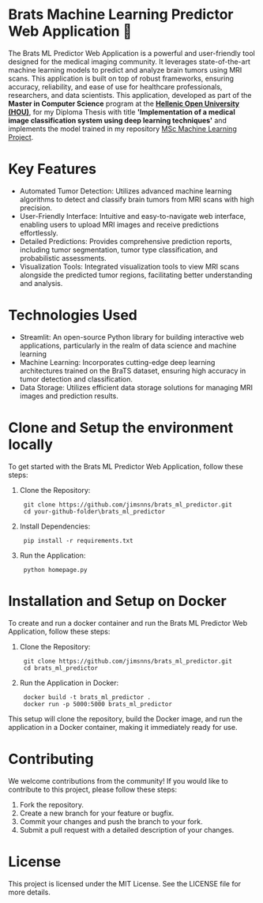 # Brats Machine Learning Predictor Web Application 🧠

The Brats ML Predictor Web Application is a powerful and user-friendly tool designed for the medical imaging community. It leverages state-of-the-art machine learning models to predict and analyze brain tumors using MRI scans. This application is built on top of robust frameworks, ensuring accuracy, reliability, and ease of use for healthcare professionals, researchers, and data scientists. This application, developed as part of the **Master in Computer Science** program at the [**Hellenic Open University (HOU)**](https://www.eap.gr/en/postgraduate-specialization-in-information-systems/), for my Diploma Thesis with title **'Implementation of a medical image classification system using deep learning techniques'** and implements the model trained in my repository [MSc Machine Learning Project](https://github.com/jimsnns/MSc_ML_Project/tree/master).

# Key Features

- Automated Tumor Detection: Utilizes advanced machine learning algorithms to detect and classify brain tumors from MRI scans with high precision.
- User-Friendly Interface: Intuitive and easy-to-navigate web interface, enabling users to upload MRI images and receive predictions effortlessly.
- Detailed Predictions: Provides comprehensive prediction reports, including tumor segmentation, tumor type classification, and probabilistic assessments.
- Visualization Tools: Integrated visualization tools to view MRI scans alongside the predicted tumor regions, facilitating better understanding and analysis.

# Technologies Used

- Streamlit: An open-source Python library for building interactive web applications, particularly in the realm of data science and machine learning   
- Machine Learning: Incorporates cutting-edge deep learning architectures trained on the BraTS dataset, ensuring high accuracy in tumor detection and classification.
- Data Storage: Utilizes efficient data storage solutions for managing MRI images and prediction results.

# Clone and Setup the environment locally

To get started with the Brats ML Predictor Web Application, follow these steps:

1. Clone the Repository:

        git clone https://github.com/jimsnns/brats_ml_predictor.git
        cd your-github-folder\brats_ml_predictor

3. Install Dependencies:

        pip install -r requirements.txt

4. Run the Application:

        python homepage.py

# Installation and Setup on Docker

To create and run a docker container and run the Brats ML Predictor Web Application, follow these steps:

1. Clone the Repository:

        git clone https://github.com/jimsnns/brats_ml_predictor.git
        cd brats_ml_predictor

2. Run the Application in Docker:

        docker build -t brats_ml_predictor .
        docker run -p 5000:5000 brats_ml_predictor
   
This setup will clone the repository, build the Docker image, and run the application in a Docker container, making it immediately ready for use.

  # Contributing

We welcome contributions from the community! If you would like to contribute to this project, please follow these steps:

1. Fork the repository.
2. Create a new branch for your feature or bugfix.
3. Commit your changes and push the branch to your fork.
4. Submit a pull request with a detailed description of your changes.

# License

This project is licensed under the MIT License. See the LICENSE file for more details.
